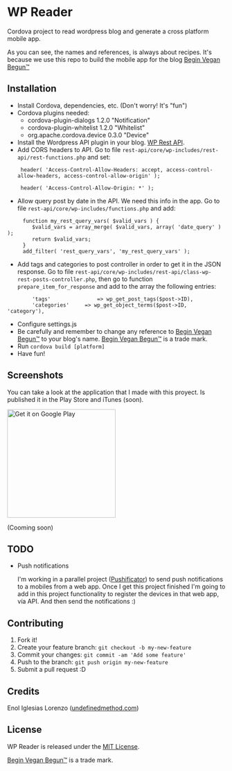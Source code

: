 # WP Reader

Cordova project to read wordpress blog and generate a cross platform mobile app. 

As you can see, the names and references, is always about recipes. It's because we use this repo to build the mobile app for the blog [Begin Vegan Begun™](http://beginveganbegun.es)

## Installation

* Install Cordova, dependencies, etc. (Don't worry! It's "fun")
* Cordova plugins needed:
    - cordova-plugin-dialogs 1.2.0 "Notification"
    - cordova-plugin-whitelist 1.2.0 "Whitelist"
    - org.apache.cordova.device 0.3.0 "Device"
* Install the Wordpress API plugin in your blog. [WP Rest API](http://v2.wp-api.org/). 
* Add CORS headers to API. Go to file `rest-api/core/wp-includes/rest-api/rest-functions.php` and set:
    ```
     header( 'Access-Control-Allow-Headers: accept, access-control-allow-headers, access-control-allow-origin' );
     
     header( 'Access-Control-Allow-Origin: *' );
    ```
* Allow query post by date in the API. We need this info in the app. Go to file `rest-api/core/wp-includes/functions.php` and add:
```
     function my_rest_query_vars( $valid_vars ) {
        $valid_vars = array_merge( $valid_vars, array( 'date_query' ) );
        return $valid_vars;
     }
     add_filter( 'rest_query_vars', 'my_rest_query_vars' );
```
* Add tags and categories to post controller in order to get it in the JSON response. Go to file `rest-api/core/wp-includes/rest-api/class-wp-rest-posts-controller.php`, then go to function `prepare_item_for_response` and add to the array the following entries:
```
		'tags'			 	 => wp_get_post_tags($post->ID),
		'categories'	 => wp_get_object_terms($post->ID, 'category'),
```

* Configure settings.js
* Be carefully and remember to change any reference to [Begin Vegan Begun™](http://beginveganbegun.es) to your blog's name. [Begin Vegan Begun™](http://beginveganbegun.es) is a trade mark.
* Run `cordova build [platform]`
* Have fun!

## Screenshots

You can take a look at the application that I made with this proyect. Is published it in the Play Store and iTunes (soon).

<a target="_blank" href="https://play.google.com/store/apps/details?id=com.enoliglesias.bvb&utm_source=global_co&utm_medium=prtnr&utm_content=Mar2515&utm_campaign=PartBadge&pcampaignid=MKT-Other-global-all-co-prtnr-py-PartBadge-Mar2515-1"><img width="250px" alt="Get it on Google Play" src="https://play.google.com/intl/en_us/badges/images/generic/en-play-badge.png" /></a>

(Cooming soon)

## TODO

* Push notifications

    I'm working in a parallel project ([Pushificator](https://github.com/enoliglesias/pushificator)) to send push notifications to a mobiles from a web app. Once I get this project finished I'm going to add in this project functionality to register the devices in that web app, vía API. And then send the notifications :)

## Contributing

1. Fork it!
2. Create your feature branch: `git checkout -b my-new-feature`
3. Commit your changes: `git commit -am 'Add some feature'`
4. Push to the branch: `git push origin my-new-feature`
5. Submit a pull request :D

## Credits

Enol Iglesias Lorenzo ([undefinedmethod.com](http://undefinedmethod.com))

## License

WP Reader is released under the [MIT License](http://opensource.org/licenses/MIT).

[Begin Vegan Begun™](http://beginveganbegun.es) is a trade mark.

